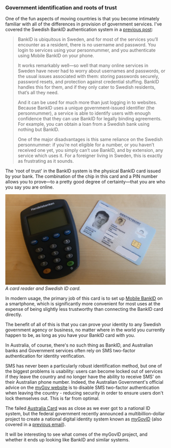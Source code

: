 ### Government identification and roots of trust

One of the fun aspects of moving countries is that you become intimately familiar with all of the differences in provision of government services. I've covered the Swedish BankID authentication system in a [previous post](https://markeldo.com/Web-Authentication-Bank-ID-and-the-death-of-the-password/):

>BankID is ubiquitous in Sweden, and for most of the services you’ll encounter as a resident, there is no username and password. You login to services using your personnummer, and you authenticate using Mobile BankID on your phone.
>
>It works remarkably well—so well that many online services in Sweden have never had to worry about usernames and passwords, or the usual issues associated with them: storing passwords securely, password resets, and protection against credential stuffing. BankID handles this for them, and if they only cater to Swedish residents, that’s all they need.
>
>And it can be used for much more than just logging in to websites. Because BankID uses a unique government-issued identifier (the personnummer), a service is able to identify users with enough confidence that they can use BankID for legally binding agreements. For example, you can obtain a loan from a Swedish bank using nothing but BankID.
>
>One of the major disadvantages is this same reliance on the Swedish personnummer: if you’re not eligible for a number, or you haven’t received one yet, you simply can’t use BankID, and by extension, any service which uses it. For a foreigner living in Sweden, this is exactly as frustrating as it sounds.

The 'root of trust' in the BankID system is the physical BankID card issued by your bank. The combination of the chip in this card and a PIN number allows you to prove—to a pretty good degree of certainty—that you are who you say you are online.

![A BankID card and reader](/images/bankid-card.jpg)
<em class="caption">A card reader and Swedish ID card.</em>

In modern usage, the primary job of this card is to set up [Mobile BankID](https://support.bankid.com/sv/bankid/mobilt-bankid) on a smartphone, which is significantly more convenient for most uses at the expense of being slightly less trustworthy than connecting the BankID card directly.

The benefit of all of this is that you can prove your identity to any Swedish government agency or business, no matter where in the world you currently happen to be, as long as you have your BankID card with you.

In Australia, of course, there's no such thing as BankID, and Australian banks and Government services often rely on SMS two-factor authentication for identity verification.

SMS has never been a particularly robust identification method, but one of the biggest problems is usability: users can become locked out of services if they leave the country and no longer have the ability to receive SMS' on their Australian phone number. Indeed, the Australian Government's official advice on the [myGov website](https://my.gov.au/mygov/content/html/securitycodes.html#travelling) is to disable SMS two-factor authentication when leaving the country - reducing security in order to ensure users don't lock themselves out. This is far from optimal.

The failed [Australia Card](https://en.wikipedia.org/wiki/Australia_Card) was as close as we ever got to a national ID system, but the federal government recently announced a multibillion-dollar project to create a national digital identity system known as [myGovID](https://markeldo.com/Email-update-Australian-Digital-Government-Report-and-myGovID/) (also covered in a [previous email](https://markeldo.com/Email-update-Australian-Digital-Government-Report-and-myGovID/)). 

It will be interesting to see what comes of the myGovID project, and whether it ends up looking like BankID and similar systems.